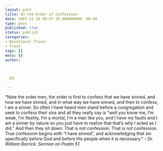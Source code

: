 ```yaml
---
layout: post
title: On the Order of Confession
date: 2007-12-10 06:57:20.000000000 -08:00
type: post
published: true
status: publish
categories:
- Devotional Flavor
- fresh
tags: []
meta: {}
author:
  
  
  
  Ed
  
---
```

<p>“Note the order men, the order is first to confess that we have sinned, and how we have sinned, and in what way we have sinned, and then to confess, I am a sinner.  So often I have heard men stand before a congregation and seek to confess their sins and all they really say is “well you know me, I’m weak, I’m fleshly, I’m a mortal, I’m a man like you, and I have my faults and I am a sinner by nature so you just have to realize that that’s why I acted as I did.” And then they sit down.  That is not confession.  That is not confession. True confession begins with “I have sinned”, and acknowledging that sin specifically before God and before His people when it is necessary.” <em>- Dr. William Barrick: Sermon on Psalm 51.</em></p>
